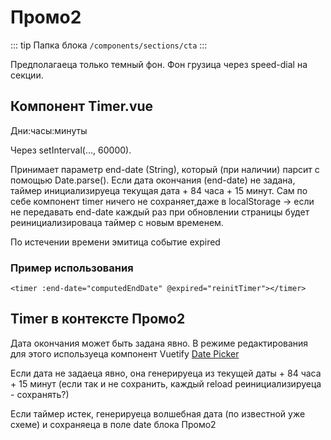 # Промо2 [](https://proofs.app.tian-lp.ru/cta/)

::: tip Папка блока
`/components/sections/cta`
:::

Предполагаеца только темный фон. Фон грузица через speed-dial на секции.

## Компонент Timer.vue

Дни:часы:минуты

Через setInterval(..., 60000).

Принимает параметр end-date (String), который (при наличии) парсит с помощью Date.parse(). Если дата окончания (end-date) не задана, таймер инициализируеца текущая дата + 84 часа + 15 минут. Сам по себе компонент timer ничего не сохраняет,даже в localStorage -> если не передавать end-date каждый раз при обновлении страницы будет реинициализироваца таймер с новым временем.

По истечении времени эмитица событие expired

### Пример использования

```
<timer :end-date="computedEndDate" @expired="reinitTimer"></timer>
```

## Timer в контексте Промо2

Дата окончания может быть задана явно. В режиме редактирования для этого используеца компонент Vuetify [Date Picker](https://vuetifyjs.com/en/components/date-pickers/)

Если дата не задаеца явно, она генерируеца из текущей даты + 84 часа + 15 минут (если так и не сохранить, каждый reload реинициализируеца - сохранять?)

Если таймер истек, генерируеца волшебная дата (по известной уже схеме) и сохраняеца в поле date блока Промо2
